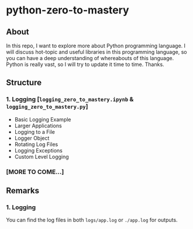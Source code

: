 # python-zero-to-mastery
## About
In this repo, I want to explore more about Python programming language. I will discuss 
hot-topic and useful libraries in this programming language, so you can have a deep understanding of 
whereabouts of this language. Python is really vast, so I will try to update it time to time. Thanks.

## Structure
### 1. Logging [`logging_zero_to_mastery.ipynb` & `logging_zero_to_mastery.py`]
- Basic Logging Example
- Larger Applications
- Logging to a File
- Logger Object
- Rotating Log Files
- Logging Exceptions
- Custom Level Logging
### [MORE TO COME...]


## Remarks
### 1. Logging
You can find the log files in both `logs/app.log` or `./app.log` for outputs.
